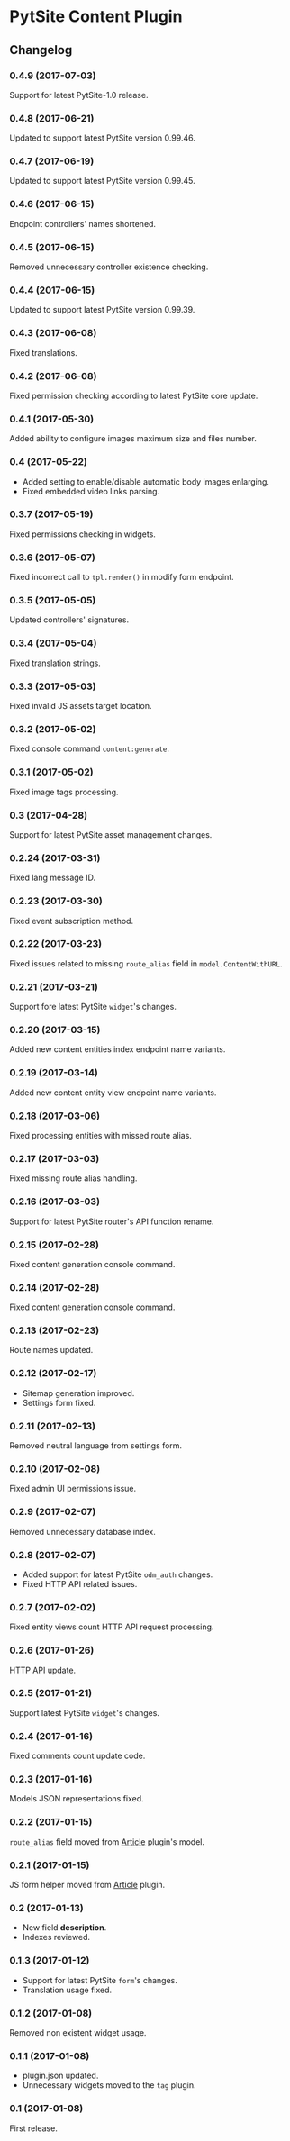 # PytSite Content Plugin


## Changelog


### 0.4.9 (2017-07-03)
Support for latest PytSite-1.0 release.


### 0.4.8 (2017-06-21)
Updated to support latest PytSite version 0.99.46.


### 0.4.7 (2017-06-19)
Updated to support latest PytSite version 0.99.45.


### 0.4.6 (2017-06-15)
Endpoint controllers' names shortened.


### 0.4.5 (2017-06-15)
Removed unnecessary controller existence checking.


### 0.4.4 (2017-06-15)
Updated to support latest PytSite version 0.99.39.


### 0.4.3 (2017-06-08)
Fixed translations.


### 0.4.2 (2017-06-08)
Fixed permission checking according to latest PytSite core update.


### 0.4.1 (2017-05-30)
Added ability to configure images maximum size and files number. 


### 0.4 (2017-05-22)
- Added setting to enable/disable automatic body images enlarging.
- Fixed embedded video links parsing.


### 0.3.7 (2017-05-19)
Fixed permissions checking in widgets.


### 0.3.6 (2017-05-07)
Fixed incorrect call to `tpl.render()` in modify form endpoint.


### 0.3.5 (2017-05-05)
Updated controllers' signatures.


### 0.3.4 (2017-05-04)
Fixed translation strings.


### 0.3.3 (2017-05-03)
Fixed invalid JS assets target location.


### 0.3.2 (2017-05-02)
Fixed console command `content:generate`.


### 0.3.1 (2017-05-02)
Fixed image tags processing. 


### 0.3 (2017-04-28)
Support for latest PytSite asset management changes.


### 0.2.24 (2017-03-31)
Fixed lang message ID.


### 0.2.23 (2017-03-30)
Fixed event subscription method. 


### 0.2.22 (2017-03-23)
Fixed issues related to missing `route_alias` field in `model.ContentWithURL`.


### 0.2.21 (2017-03-21)
Support fore latest PytSite `widget`'s changes.


### 0.2.20 (2017-03-15)
Added new content entities index endpoint name variants.


### 0.2.19 (2017-03-14)
Added new content entity view endpoint name variants.


### 0.2.18 (2017-03-06)
Fixed processing entities with missed route alias.


### 0.2.17 (2017-03-03)
Fixed missing route alias handling.


### 0.2.16 (2017-03-03)
Support for latest PytSite router's API function rename.


### 0.2.15 (2017-02-28)
Fixed content generation console command.


### 0.2.14 (2017-02-28)
Fixed content generation console command.


### 0.2.13 (2017-02-23)
Route names updated.


### 0.2.12 (2017-02-17)
- Sitemap generation improved.
- Settings form fixed.


### 0.2.11 (2017-02-13)
Removed neutral language from settings form.


### 0.2.10 (2017-02-08)
Fixed admin UI permissions issue. 


### 0.2.9 (2017-02-07)
Removed unnecessary database index.


### 0.2.8 (2017-02-07)
- Added support for latest PytSite `odm_auth` changes.
- Fixed HTTP API related issues.


### 0.2.7 (2017-02-02)
Fixed entity views count HTTP API request processing.


### 0.2.6 (2017-01-26)
HTTP API update.


### 0.2.5 (2017-01-21)
Support latest PytSite `widget`'s changes.


### 0.2.4 (2017-01-16)
Fixed comments count update code.


### 0.2.3 (2017-01-16)
Models JSON representations fixed.


### 0.2.2 (2017-01-15)
`route_alias` field moved from [Article](https://github.com/pytsite/plugin-article) plugin's model.


### 0.2.1 (2017-01-15)
JS form helper moved from [Article](https://github.com/pytsite/plugin-article) plugin.


### 0.2 (2017-01-13)
- New field **description**.
- Indexes reviewed.


### 0.1.3 (2017-01-12)
- Support for latest PytSite `form`'s changes.
- Translation usage fixed.


### 0.1.2 (2017-01-08)
Removed non existent widget usage.


### 0.1.1 (2017-01-08)
- plugin.json updated.
- Unnecessary widgets moved to the `tag` plugin.


### 0.1 (2017-01-08)
First release.
